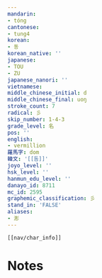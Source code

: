 ```yaml
---
mandarin:
- tóng
cantonese:
- tung4
korean:
- 동
korean_native: ''
japanese:
- TOU
- ZU
japanese_nanori: ''
vietnamese:
middle_chinese_initial: d
middle_chinese_final: uoŋ
stroke_count: 7
radical: 彡
skip_number: 1-4-3
grade_level: 名
pos: ''
english:
- vermillion
羅馬字: dom
韓文: '[[돔]]'
joyo_level: ''
hsk_level: ''
hanmun_edu_level: ''
danayo_id: 8711
mc_id: 2595
graphemic_classification: 彡
stand_in: 'FALSE'
aliases:
- 浵
---
```

```meta-bind-embed
[[nav/char_info]]
```

# Notes
